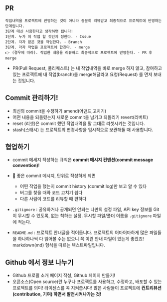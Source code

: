 ## PR
```
작업내역을 프로젝트에 반영하는 것이 아니라 충분히 리뷰받고 최종적으로 프로젝트에 반영하는 단계입니다. 
3단계 대신 사용한다고 생각하면 됩니다!
1단계. 누가 이 작업 할 것인지 정한다. - Issue 
2단계. 각자 맡은 것을 작업한다. - Branch 
3단계. 각자 작업을 프로젝트에 합친다. - merge 
👉 (경우에 따라). 작업한 내용을 리뷰하고 최종적으로 프로젝트에 반영한다. - PR 후 merge
```

- PR(Pull Request, 풀리퀘스트) 는 내 작업내역을 바로 merge 하지 않고, 참여하고 있는 프로젝트에 내 작업(branch)를 merge해달라고 요청(Request) 를 먼저 보내는 것입니다.

## Commit 관리하기!
- 최신의 commit을 수정하기 amend(어맨드,고치기)
- 어떤 내용을 되돌렸는지 새로운 commit을 남기고 되돌리기 revert(리버트)
- reset (리셋)은 commit 했던 작업내역을 말 그대로 리셋시키는 것입니다.
- stash(스태시) 는 프로젝트의 변경사항을 임시적으로 보관해둘 때 사용합니다. 

## 협업하기
- commit 메세지 작성하는 규칙은 **commit 메시지 컨벤션(commit message convention)**!
- 👀 좋은 commit 메시지, 단위로 작성하게 되면
    - 어떤 작업을 했는지 commit history (commit log)만 보고 알 수 있다
    - 버그를 찾을 때와 코드 고치기 쉽다
    - 다른 사람이 코드를 리뷰할 때 편하다  

- `.gitignore` : 공유하거나 공개되면 안되는 나만의 설정 파일, API key 정보를 Git이 무시할 수 있도록, 없는 척하는 설정. 무시할 파일/폴더 이름을 `.gitignore` 파일에 적는다. 
- `README.md` : 프로젝트 안내글을 적어둡니다. 프로젝트의 어마어마하게 많은 파일들을 하나하나씩 다 읽어볼 수는 없으니 꼭 이런 안내 파일이 있는게 좋겠죠! markdown(md) 형식을 따르는 텍스트파일입니다. 

## Github 에서 정보 나누기
- Github 프로필 소개 페이지 작성, Github 페이지 만들기!
- 오픈소스(Open source)란 누구나 프로젝트를 사용하고, 수정하고, 배포할 수 있는 프로젝트를 의미! 라이센스를 꼭 지켜줍시다! 많은 사람들이 프로젝트에 **컨트리뷰션(contribution, 기여) 하면서 발전시켜나가는 것!** 
